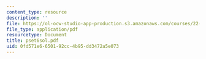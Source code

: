 ```yaml
---
content_type: resource
description: ''
file: https://ol-ocw-studio-app-production.s3.amazonaws.com/courses/22-616-plasma-transport-theory-fall-2003/0fd571e6650192cc4b95dd3472a5e073_pset6sol.pdf
file_type: application/pdf
resourcetype: Document
title: pset6sol.pdf
uid: 0fd571e6-6501-92cc-4b95-dd3472a5e073
---
```

